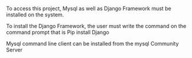 To access this project, Mysql as well as Django Framework must be installed on the system.

To install the Django Framework, the user must write the command on the command prompt that is Pip install Django

Mysql command line client can be installed from the mysql Community Server

